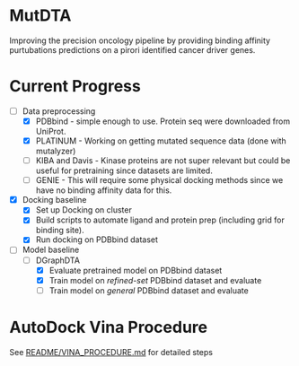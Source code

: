 # MutDTA
Improving the precision oncology pipeline by providing binding affinity purtubations predictions on a pirori identified cancer driver genes.

# Current Progress
- [ ] Data preprocessing
  - [x] PDBbind - simple enough to use. Protein seq were downloaded from UniProt.
  - [x] PLATINUM - Working on getting mutated sequence data (done with mutalyzer)
  - [ ] KIBA and Davis - Kinase proteins are not super relevant but could be useful for pretraining since datasets are limited.
  - [ ] GENIE - This will require some physical docking methods since we have no binding affinity data for this.
- [x] Docking baseline
  - [x] Set up Docking on cluster
  - [x] Build scripts to automate ligand and protein prep (including grid for binding site).
  - [x] Run docking on PDBbind dataset
- [ ] Model baseline
  - [ ] DGraphDTA
       - [x] Evaluate pretrained model on PDBbind dataset
       - [x] Train model on *refined-set* PDBbind dataset and evaluate
       - [ ] Train model on *general* PDBbind dataset and evaluate

# AutoDock Vina Procedure
See [README/VINA_PROCEDURE.md](./README/VINA_PROCEDURE.MD) for detailed steps


